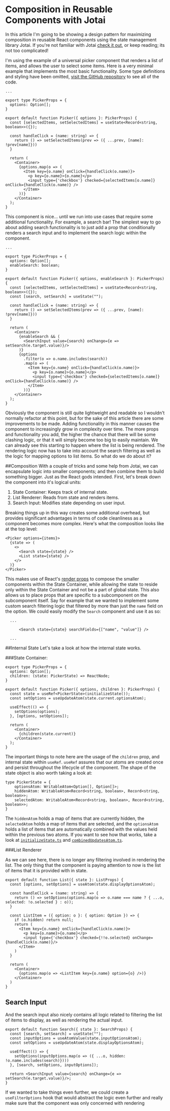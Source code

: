 # Composition in Reusable Components with Jotai
In this article I'm going to be showing a design pattern for maximizing composition in reusable React components
using the state management library Jotai. If you're not familiar with Jotai [check it out](https://jotai.org/), or keep 
reading; its not too complicated!

I'm using the example of a universal picker component that renders a list of items, and allows the user to select
some items. Here is a very minimal example that implements the most basic functionality. Some type definitions and
styling have been omitted, [visit the GitHub repository](https://github.com/nathan-folsom/jotai-composition)
to see all of the code.

    ...
    
    export type PickerProps = {
      options: Option[];
    }

    export default function Picker({ options }: PickerProps) {
      const [selectedItems, setSelectedItems] = useState<Record<string, boolean>>({});

      const handleClick = (name: string) => {
        return () => setSelectedItems(prev => ({ ...prev, [name]: !prev[name]}))
      }

      return (
        <Container>
          {options.map(o => (
            <Item key={o.name} onClick={handleClick(o.name)}>
              <p key={o.name}>{o.name}</p>
              <input type={'checkbox'} checked={selectedItems[o.name]} onClick={handleClick(o.name)} />
            </Item>
          ))}
        </Container>
      );
    }

This component is nice... until we run into use cases that require some additional functionality. For example, a search
bar! The simplest way to go about adding search functionality is to just add a prop that conditionally renders a search input
and to implement the search logic within the component.

    ...

    export type PickerProps = {
      options: Option[]; 
      enableSearch: boolean;
    }

    export default function Picker({ options, enableSearch }: PickerProps) {
      const [selectedItems, setSelectedItems] = useState<Record<string, boolean>>({});
      const [search, setSearch] = useState("");

      const handleClick = (name: string) => {
        return () => setSelectedItems(prev => ({ ...prev, [name]: !prev[name]}))
      }

      return (
        <Container>
          {enableSearch && (
            <SearchInput value={search} onChange={e => setSearch(e.target.value)}/>
          )}
          {options
            .filter(o => o.name.includes(search))
            .map(o => (
              <Item key={o.name} onClick={handleClick(o.name)}>
                <p key={o.name}>{o.name}</p>
                <input type={'checkbox'} checked={selectedItems[o.name]} onClick={handleClick(o.name)} />
              </Item>
            ))}
        </Container>
      );
    }

Obviously the component is still quite lightweight and readable so I wouldn't normally refactor at this 
point, but for the sake of this article there are some improvements to be made. Adding functionality in this manner
causes the component to increasingly grow in complexity over time. The more props and functionality you add,
the higher the chance that there will be some clashing logic, or that it will simply become too big to easily maintain.
We can already see this starting to happen where the list is being rendered. The rendering logic now has to take into
account the search filtering as well as the logic for mapping options to list items. So what do we do about it?

##Composition
With a couple of tricks and some help from Jotai, we can encapsulate logic into smaller components; and then combine
them to build something bigger. Just as the React gods intended.
First, let's break down the component into it's logical units:  
1. State Container: Keeps track of internal state.
2. List Renderer: Reads from state and renders items.
3. Search Input: Modifies state depending on user input.  

Breaking things up in this way creates some additional overhead, but provides significant advantages in terms of code
cleanliness as a component becomes more complex. Here's what the composition looks like at the top level:

    <Picker options={items}>
      {state => (
        <>
          <Search state={state} />
          <List state={state} />
        </>
      )}
    </Picker>

This makes use of React's [render props](https://reactjs.org/docs/render-props.html) to compose the smaller components
within the State Container, while allowing the state to reside only within the State Container and not be a part of global state.
This also allows us to place props that are specific to a subcomponent on the subcomponent itself. Say for example that we
wanted to implement some custom search filtering logic that filtered by more than just the `name` field on the option.
We could easily modify the `Search` component and use it as so:

      ...

          <Search state={state} searchFields={["name", "value"]} />

      ...

##Internal State
Let's take a look at how the internal state works.

###State Container:

    export type PickerProps = {
      options: Option[];
      children: (state: PickerState) => ReactNode;
    }

    export default function Picker({ options, children }: PickerProps) {
      const state = useRef<PickerState>(initializeState());
      const setOptions = useUpdateAtom(state.current.optionsAtom);

      useEffect(() => {
        setOptions(options);
      }, [options, setOptions]);

      return (
        <Container>
          {children(state.current)}
        </Container>
      );
    }

The important things to note here are the usage of the `children` prop, and internal state within `useRef`.
`useRef` assures that our atoms are created once and persist throughout the lifecycle of the component. The shape of
the state object is also worth taking a look at:

    type PickerState = {
        optionsAtom: WritableAtom<Option[], Option[]>;
        hiddenAtom: WritableAtom<Record<string, boolean>, Record<string, boolean>>;
        selectedAtom: WritableAtom<Record<string, boolean>, Record<string, boolean>>;
    }

The `hiddenAtom` holds a map of items that are currently hidden, the `selectedAtom` holds a map of items that are
selected, and the `optionsAtom` holds a list of items that are automatically combined with the values held within the
previous two atoms. If you want to see how that works, take a look at [`initializeState.ts`](https://github.com/nathan-folsom/jotai-composition/blob/master/src/components/picker/after/functions/initializeState.ts)
and [`combinedUpdatesAtom.ts`](https://github.com/nathan-folsom/jotai-composition/blob/master/src/components/picker/after/functions/combinedUpdatesAtom.ts).

###List Renderer

As we can see here, there is no longer any filtering involved in rendering the list. The only thing that the component
is paying attention to now is the list of items that it is provided with in state.

    export default function List({ state }: ListProps) {
      const [options, setOptions] = useAtom(state.displayOptionsAtom);

      const handleClick = (name: string) => {
        return () => setOptions(options.map(o => o.name === name ? { ...o, selected: !o.selected } : o));
      }

      const ListItem = ({ option: o }: { option: Option }) => {
        if (o.hidden) return null;
        return (
          <Item key={o.name} onClick={handleClick(o.name)}>
            <p key={o.name}>{o.name}</p>
            <input type={'checkbox'} checked={!!o.selected} onChange={handleClick(o.name)}/>
          </Item>
        )
      }

      return (
        <Container>
          {options.map(o => <ListItem key={o.name} option={o} />)}
        </Container>
      )
    }

## Search Input

And the search input also nicely contains all logic related to filtering the list of items to display, as well as 
rendering the actual input.

    export default function Search({ state }: SearchProps) {
      const [search, setSearch] = useState("");
      const inputOptions = useAtomValue(state.inputOptionsAtom);
      const setOptions = useUpdateAtom(state.displayOptionsAtom);

      useEffect(() => {
        setOptions(inputOptions.map(o => ({ ...o, hidden: !o.name.includes(search)})))
      }, [search, setOptions, inputOptions]);

      return <SearchInput value={search} onChange={e => setSearch(e.target.value)}/>;
    }

If we wanted to take things even further, we could create a `useFilterOptions` hook that would abstract the logic even
further and really make sure that the component was only concerned with rendering


